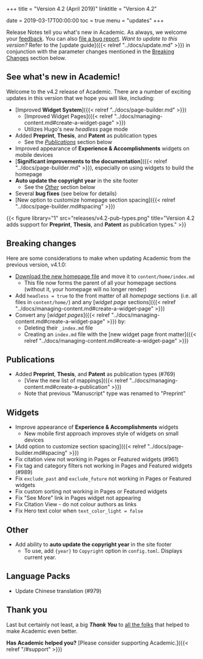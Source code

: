 +++
title = "Version 4.2 (April 2019)"
linktitle = "Version 4.2"

date = 2019-03-17T00:00:00
toc = true
menu = "updates"
+++

Release Notes tell you what's new in Academic. As always, we welcome your [feedback](https://github.com/gcushen/hugo-academic/issues). You can also [file a bug report](https://github.com/gcushen/hugo-academic/issues). *Want to update to this version?* Refer to the [update guide]({{< relref "../docs/update.md" >}}) in conjunction with the parameter changes mentioned in the [Breaking Changes](#breaking-changes) section below.

## See what's new in Academic!

Welcome to the v4.2 release of Academic. There are a number of exciting updates in this version that we hope you will like, including:

- [Improved **Widget System**]({{< relref "../docs/page-builder.md" >}})
  - [Improved Widget Pages]({{< relref "../docs/managing-content.md#create-a-widget-page" >}})
  - Utilizes Hugo's new *headless* page mode
- Added **Preprint**, **Thesis**, and **Patent** as publication types
  - See the [*Publications*](#publications) section below
- Improved appearance of **Experience & Accomplishments** widgets on mobile devices
- [**Significant improvements to the documentation**]({{< relref "../docs/page-builder.md" >}}), especially on using widgets to build the homepage
- **Auto update the copyright year** in the site footer
  - See the [*Other*](#other) section below
- Several **bug fixes** (see below for details)
- [New option to customize homepage section spacing]({{< relref "../docs/page-builder.md#spacing" >}})

{{< figure library="1" src="releases/v4.2-pub-types.png" title="Version 4.2 adds support for **Preprint**, **Thesis**, and **Patent** as publication types." >}}

## Breaking changes

Here are some considerations to make when updating Academic from the previous version, v4.1.0:

- [Download the new homepage file](https://raw.githubusercontent.com/gcushen/hugo-academic/master/exampleSite/content/home/index.md) and move it to `content/home/index.md`
  - This file now forms the parent of all your homepage sections (without it, your homepage will no longer render)
- Add `headless = true` to the front matter of all *homepage* sections (i.e. all files in `content/home/`) and any [*widget page* sections]({{< relref "../docs/managing-content.md#create-a-widget-page" >}})
- Convert any [*widget pages*]({{< relref "../docs/managing-content.md#create-a-widget-page" >}}) by:
   - Deleting their `_index.md` file
   - Creating an `index.md` file with the [new widget page front matter]({{< relref "../docs/managing-content.md#create-a-widget-page" >}})

## Publications

- Added **Preprint**, **Thesis**, and **Patent** as publication types (#769)
  - [View the new list of mappings]({{< relref "../docs/managing-content.md#create-a-publication" >}})
  - Note that previous "Manuscript" type was renamed to "Preprint"

## Widgets

- Improve appearance of **Experience & Accomplishments** widgets
  - New mobile first approach improves style of widgets on small devices
- [Add option to customize section spacing]({{< relref "../docs/page-builder.md#spacing" >}})
- Fix citation view not working in Pages or Featured widgets (#961)
- Fix tag and category filters not working in Pages and Featured widgets (#989)
- Fix `exclude_past` and `exclude_future` not working in Pages or Featured widgets
- Fix custom sorting not working in Pages or Featured widgets
- Fix "See More" link in Pages widget not appearing
- Fix Citation View - do not colour authors as links
- Fix Hero text color when `text_color_light = false`

## Other

- Add ability to **auto update the copyright year** in the site footer
  - To use, add `{year}` to `Copyright` option in `config.toml`. Displays current year.

## Language Packs

- Update Chinese translation (#979)

## Thank you

Last but certainly not least, a big **_Thank You_** to [all the folks](https://github.com/gcushen/hugo-academic/graphs/contributors) that helped to make Academic even better.

**Has Academic helped you?** [Please consider supporting Academic.]({{< relref "/#support" >}})
